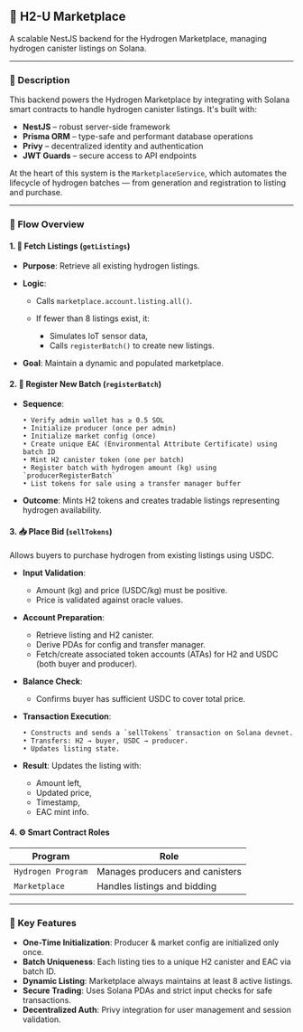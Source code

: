 
## 💼 H2-U Marketplace

A scalable NestJS backend for the Hydrogen Marketplace, managing hydrogen canister listings on Solana.

---

### 📘 Description

This backend powers the Hydrogen Marketplace by integrating with Solana smart contracts to handle hydrogen canister listings. It's built with:

* **NestJS** – robust server-side framework
* **Prisma ORM** – type-safe and performant database operations
* **Privy** – decentralized identity and authentication
* **JWT Guards** – secure access to API endpoints

At the heart of this system is the `MarketplaceService`, which automates the lifecycle of hydrogen batches — from generation and registration to listing and purchase.

---

### 🔁 Flow Overview

#### 1. 🧾 Fetch Listings (`getListings`)

* **Purpose**: Retrieve all existing hydrogen listings.
* **Logic**:

  * Calls `marketplace.account.listing.all()`.
  * If fewer than 8 listings exist, it:

    * Simulates IoT sensor data,
    * Calls `registerBatch()` to create new listings.
* **Goal**: Maintain a dynamic and populated marketplace.

#### 2. 🧪 Register New Batch (`registerBatch`)

* **Sequence**:

  ```
  • Verify admin wallet has ≥ 0.5 SOL
  • Initialize producer (once per admin)
  • Initialize market config (once)
  • Create unique EAC (Environmental Attribute Certificate) using batch ID
  • Mint H2 canister token (one per batch)
  • Register batch with hydrogen amount (kg) using `producerRegisterBatch`
  • List tokens for sale using a transfer manager buffer
  ```

* **Outcome**: Mints H2 tokens and creates tradable listings representing hydrogen availability.

#### 3. 📥 Place Bid (`sellTokens`)

Allows buyers to purchase hydrogen from existing listings using USDC.

* **Input Validation**:

  * Amount (kg) and price (USDC/kg) must be positive.
  * Price is validated against oracle values.

* **Account Preparation**:

  * Retrieve listing and H2 canister.
  * Derive PDAs for config and transfer manager.
  * Fetch/create associated token accounts (ATAs) for H2 and USDC (both buyer and producer).

* **Balance Check**:

  * Confirms buyer has sufficient USDC to cover total price.

* **Transaction Execution**:

  ```
  • Constructs and sends a `sellTokens` transaction on Solana devnet.
  • Transfers: H2 → buyer, USDC → producer.
  • Updates listing state.
  ```

* **Result**: Updates the listing with:

  * Amount left,
  * Updated price,
  * Timestamp,
  * EAC mint info.

#### 4. ⚙️ Smart Contract Roles

| Program            | Role                            |
| ------------------ | ------------------------------- |
| `Hydrogen Program` | Manages producers and canisters |
| `Marketplace`      | Handles listings and bidding    |

---

### 🧩 Key Features

* **One-Time Initialization**: Producer & market config are initialized only once.
* **Batch Uniqueness**: Each listing ties to a unique H2 canister and EAC via batch ID.
* **Dynamic Listing**: Marketplace always maintains at least 8 active listings.
* **Secure Trading**: Uses Solana PDAs and strict input checks for safe transactions.
* **Decentralized Auth**: Privy integration for user management and session validation.

